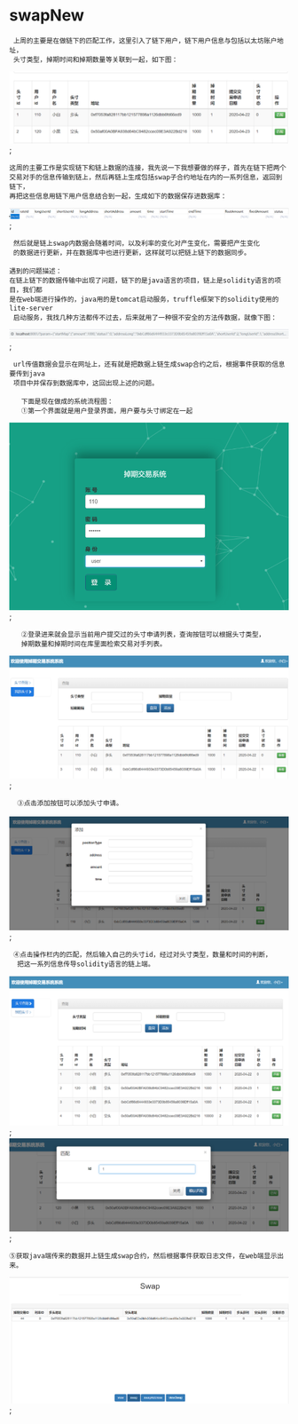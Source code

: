 # swapNew
     上周的主要是在做链下的匹配工作，这里引入了链下用户，链下用户信息与包括以太坊账户地址，
     头寸类型，掉期时间和掉期数量等关联到一起，如下图：
 ![image](https://github.com/liujinjing123/swapNew/blob/master/imagess/1.png);

    这周的主要工作是实现链下和链上数据的连接，我先说一下我想要做的样子，首先在链下把两个
    交易对手的信息传输到链上，然后再链上生成包括swap子合约地址在内的一系列信息，返回到链下，
    再把这些信息用链下用户信息结合到一起，生成如下的数据保存进数据库：
 ![image](https://github.com/liujinjing123/swapNew/blob/master/imagess/2.png);
 
     然后就是链上swap内数据会随着时间，以及利率的变化对产生变化，需要把产生变化
     的数据进行更新，并在数据库中也进行更新，这样就可以把链上链下的数据同步。
    
    遇到的问题描述：
    在链上链下的数据传输中出现了问题，链下的是java语言的项目，链上是solidity语言的项目，我们都
    是在web端进行操作的，java用的是tomcat启动服务，truffle框架下的solidity使用的lite-server
     启动服务，我找几种方法都传不过去，后来就用了一种很不安全的方法传数据，就像下图：
   ![image](https://github.com/liujinjing123/swapNew/blob/master/imagess/3.png);
   
     url传值数据会显示在网址上，还有就是把数据上链生成swap合约之后，根据事件获取的信息要传到java
     项目中并保存到数据库中，这回出现上述的问题。
     
       下面是现在做成的系统流程图：
       ①第一个界面就是用户登录界面，用户要与头寸绑定在一起
   ![image](https://github.com/liujinjing123/swapNew/blob/master/imagess/4.png);
   
       ②登录进来就会显示当前用户提交过的头寸申请列表，查询按钮可以根据头寸类型，
       掉期数量和掉期时间在库里面检索交易对手列表。
   ![image](https://github.com/liujinjing123/swapNew/blob/master/imagess/5.png);
   
      ③点击添加按钮可以添加头寸申请。
   ![image](https://github.com/liujinjing123/swapNew/blob/master/imagess/6.png);
   
     ④点击操作栏内的匹配，然后输入自己的头寸id，经过对头寸类型，数量和时间的判断，
      把这一系列信息传导solidity语言的链上端。
   ![image](https://github.com/liujinjing123/swapNew/blob/master/imagess/7.png);
   ![image](https://github.com/liujinjing123/swapNew/blob/master/imagess/8.png);
   
    ⑤获取java端传来的数据并上链生成swap合约，然后根据事件获取日志文件，在web端显示出来。
   ![image](https://github.com/liujinjing123/swapNew/blob/master/imagess/9.png);
   
   
      
      

